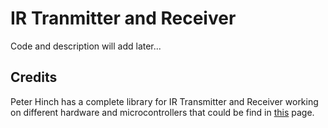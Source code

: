 # IR Tranmitter and Receiver
Code and description will add later...

## Credits
Peter Hinch has a complete library for IR Transmitter and Receiver working on different hardware and microcontrollers that could be find in [this](https://github.com/peterhinch/micropython_ir) page.
